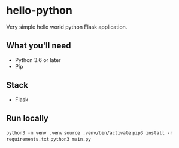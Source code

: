 # hello-python
Very simple hello world python Flask application.

## What you'll need
- Python 3.6 or later
- Pip

## Stack
- Flask

## Run locally
`python3 -m venv .venv`
`source .venv/bin/activate`
`pip3 install -r requirements.txt`
`python3 main.py`
